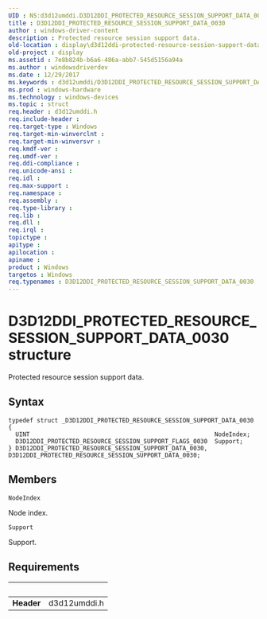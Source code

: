 ```yaml
---
UID : NS:d3d12umddi.D3D12DDI_PROTECTED_RESOURCE_SESSION_SUPPORT_DATA_0030
title : D3D12DDI_PROTECTED_RESOURCE_SESSION_SUPPORT_DATA_0030
author : windows-driver-content
description : Protected resource session support data.
old-location : display\d3d12ddi-protected-resource-session-support-data-0030.htm
old-project : display
ms.assetid : 7e8b824b-b6a6-486a-abb7-545d5156a94a
ms.author : windowsdriverdev
ms.date : 12/29/2017
ms.keywords : d3d12umddi/D3D12DDI_PROTECTED_RESOURCE_SESSION_SUPPORT_DATA_0030, display.d3d12ddi-protected-resource-session-support-data-0030, D3D12DDI_PROTECTED_RESOURCE_SESSION_SUPPORT_DATA_0030 structure [Display Devices], D3D12DDI_PROTECTED_RESOURCE_SESSION_SUPPORT_DATA_0030
ms.prod : windows-hardware
ms.technology : windows-devices
ms.topic : struct
req.header : d3d12umddi.h
req.include-header : 
req.target-type : Windows
req.target-min-winverclnt : 
req.target-min-winversvr : 
req.kmdf-ver : 
req.umdf-ver : 
req.ddi-compliance : 
req.unicode-ansi : 
req.idl : 
req.max-support : 
req.namespace : 
req.assembly : 
req.type-library : 
req.lib : 
req.dll : 
req.irql : 
topictype : 
apitype : 
apilocation : 
apiname : 
product : Windows
targetos : Windows
req.typenames : D3D12DDI_PROTECTED_RESOURCE_SESSION_SUPPORT_DATA_0030
---
```


# D3D12DDI_PROTECTED_RESOURCE_SESSION_SUPPORT_DATA_0030 structure
Protected resource session support data.

## Syntax
````
typedef struct _D3D12DDI_PROTECTED_RESOURCE_SESSION_SUPPORT_DATA_0030 {
  UINT                                                    NodeIndex;
  D3D12DDI_PROTECTED_RESOURCE_SESSION_SUPPORT_FLAGS_0030  Support;
} D3D12DDI_PROTECTED_RESOURCE_SESSION_SUPPORT_DATA_0030, D3D12DDI_PROTECTED_RESOURCE_SESSION_SUPPORT_DATA_0030;
````

## Members


`NodeIndex`

Node index.

`Support`

Support.


## Requirements
| &nbsp; | &nbsp; |
| ---- |:---- |
| **Header** | d3d12umddi.h |